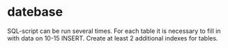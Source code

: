 # datebase

SQL-script can be run several times.
For each table it is necessary to fill in with data on
10-15 INSERT.
Create at least 2 additional indexes for tables.
